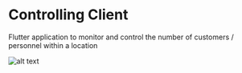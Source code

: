 # Controlling Client

Flutter application to monitor and control the number of customers / personnel within a location


![alt text](https://github.com/daniloaspk/ControllingClient/tree/main/assets/images/screenshot.png)

